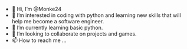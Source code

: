 - 👋 Hi, I’m @Monke24
- 👀 I’m interested in coding with python and learning new skills that will help me become a software engineer.
- 🌱 I’m currently learning basic python.
- 💞️ I’m looking to collaborate on projects and games.
- 📫 How to reach me ...

<!---
Monke24/Monke24 is a ✨ special ✨ repository because its `README.md` (this file) appears on your GitHub profile.
You can click the Preview link to take a look at your changes.
--->
